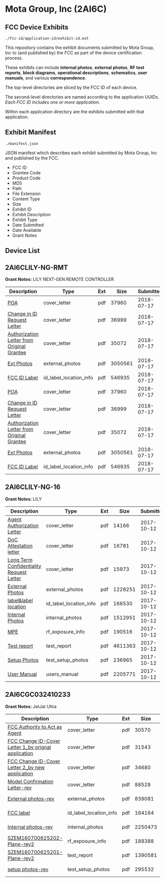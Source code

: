 # Mota Group, Inc (2AI6C)
## FCC Device Exhibits

```
./fcc-id/application-id/exhibit-id.ext
```

This repository contains the exhibit documents submitted by Mota Group, Inc to (and published by) the FCC as part of the device certification process.

These exhibits can include **internal photos**, **external photos**, **RF test reports**, **block diagrams**, **operational descriptions**, **schematics**, **user manuals**, and various **correspondence**.

The top-level directories are sliced by the FCC ID of each device.

The second-level directories are named according to the application UUIDs. *Each FCC ID includes one or more application.*

Within each application directory are the exhibits submitted with that application. 

## Exhibit Manifest

```
./manifest.json
```

JSON manifest which describes each exhibit submitted by Mota Group, Inc and published by the FCC.

- FCC ID
- Grantee Code
- Product Code
- MD5
- Path
- File Extension
- Content Type
- Size
- Exhibit ID
- Exhibit Description
- Exhibit Type
- Date Submitted
- Date Available
- Grant Notes

## Device List
## 2AI6CLILY-NG-RMT
**Grant Notes:** LILY NEXT-GEN REMOTE CONTROLLER

| Description | Type | Ext | Size | Submitted | Available |
| ----------- | ---- | --- | ---- | --------- | --------- |
| [POA](2AI6CLILY-NG-RMT/7badda676cff9f982c1adb3f673ecf99/3926011.pdf) | cover_letter | pdf | 37960 | 2018-07-17 | 2018-07-17 |
| [Change in ID Request Letter](2AI6CLILY-NG-RMT/7badda676cff9f982c1adb3f673ecf99/3926012.pdf) | cover_letter | pdf | 36999 | 2018-07-17 | 2018-07-17 |
| [Authorization Letter from Original Grantee](2AI6CLILY-NG-RMT/7badda676cff9f982c1adb3f673ecf99/3926013.pdf) | cover_letter | pdf | 35072 | 2018-07-17 | 2018-07-17 |
| [Ext Photos](2AI6CLILY-NG-RMT/7badda676cff9f982c1adb3f673ecf99/3926014.pdf) | external_photos | pdf | 3050561 | 2018-07-17 | 2018-07-17 |
| [FCC ID Label](2AI6CLILY-NG-RMT/7badda676cff9f982c1adb3f673ecf99/3926015.pdf) | id_label_location_info | pdf | 546935 | 2018-07-17 | 2018-07-17 |
| [POA](2AI6CLILY-NG-RMT/0967a6b875b79ea11af5a53c496930f3/3926011.pdf) | cover_letter | pdf | 37960 | 2018-07-17 | 2018-07-17 |
| [Change in ID Request Letter](2AI6CLILY-NG-RMT/0967a6b875b79ea11af5a53c496930f3/3926012.pdf) | cover_letter | pdf | 36999 | 2018-07-17 | 2018-07-17 |
| [Authorization Letter from Original Grantee](2AI6CLILY-NG-RMT/0967a6b875b79ea11af5a53c496930f3/3926013.pdf) | cover_letter | pdf | 35072 | 2018-07-17 | 2018-07-17 |
| [Ext Photos](2AI6CLILY-NG-RMT/0967a6b875b79ea11af5a53c496930f3/3926014.pdf) | external_photos | pdf | 3050561 | 2018-07-17 | 2018-07-17 |
| [FCC ID Label](2AI6CLILY-NG-RMT/0967a6b875b79ea11af5a53c496930f3/3926015.pdf) | id_label_location_info | pdf | 546935 | 2018-07-17 | 2018-07-17 |
## 2AI6CLILY-NG-16
**Grant Notes:** LILY

| Description | Type | Ext | Size | Submitted | Available |
| ----------- | ---- | --- | ---- | --------- | --------- |
| [Agent Authorization Letter](2AI6CLILY-NG-16/7975dc443425a193a49c097c90281b55/3602705.pdf) | cover_letter | pdf | 14166 | 2017-10-12 | 2017-10-12 |
| [DoC Attestation letter](2AI6CLILY-NG-16/7975dc443425a193a49c097c90281b55/3602708.pdf) | cover_letter | pdf | 16781 | 2017-10-12 | 2017-10-12 |
| [Long Term Confidentiality Request Letter](2AI6CLILY-NG-16/7975dc443425a193a49c097c90281b55/3602713.pdf) | cover_letter | pdf | 15973 | 2017-10-12 | 2017-10-12 |
| [External Photos](2AI6CLILY-NG-16/7975dc443425a193a49c097c90281b55/3602709.pdf) | external_photos | pdf | 1228251 | 2017-10-12 | 2017-10-12 |
| [label&label location](2AI6CLILY-NG-16/7975dc443425a193a49c097c90281b55/3602712.pdf) | id_label_location_info | pdf | 168530 | 2017-10-12 | 2017-10-12 |
| [Internal Photos](2AI6CLILY-NG-16/7975dc443425a193a49c097c90281b55/3602711.pdf) | internal_photos | pdf | 1512951 | 2017-10-12 | 2017-10-12 |
| [MPE](2AI6CLILY-NG-16/7975dc443425a193a49c097c90281b55/3602714.pdf) | rf_exposure_info | pdf | 190516 | 2017-10-12 | 2017-10-12 |
| [Test report](2AI6CLILY-NG-16/7975dc443425a193a49c097c90281b55/3602706.pdf) | test_report | pdf | 4611363 | 2017-10-12 | 2017-10-12 |
| [Setup Photos](2AI6CLILY-NG-16/7975dc443425a193a49c097c90281b55/3602717.pdf) | test_setup_photos | pdf | 236965 | 2017-10-12 | 2017-10-12 |
| [User Manual](2AI6CLILY-NG-16/7975dc443425a193a49c097c90281b55/3602718.pdf) | users_manual | pdf | 2205771 | 2017-10-12 | 2017-10-12 |
## 2AI6CGC032410233
**Grant Notes:** JetJat Ultra

| Description | Type | Ext | Size | Submitted | Available |
| ----------- | ---- | --- | ---- | --------- | --------- |
| [FCC Authority to Act as Agent](2AI6CGC032410233/6890a4129a7b69ae3c832eb83c291951/3123438.pdf) | cover_letter | pdf | 30570 | 2016-09-06 | 2016-09-06 |
| [FCC Change ID-Cover Letter 1_by orignal application](2AI6CGC032410233/6890a4129a7b69ae3c832eb83c291951/3123439.pdf) | cover_letter | pdf | 31543 | 2016-09-06 | 2016-09-06 |
| [FCC Change ID-Cover Letter 2_by new application](2AI6CGC032410233/6890a4129a7b69ae3c832eb83c291951/3123440.pdf) | cover_letter | pdf | 34680 | 2016-09-06 | 2016-09-06 |
| [Model Confirmation Letter-rev](2AI6CGC032410233/6890a4129a7b69ae3c832eb83c291951/3123441.pdf) | cover_letter | pdf | 88528 | 2016-09-06 | 2016-09-06 |
| [External photos-rev](2AI6CGC032410233/6890a4129a7b69ae3c832eb83c291951/3123442.pdf) | external_photos | pdf | 839081 | 2016-09-06 | 2016-09-06 |
| [FCC label](2AI6CGC032410233/6890a4129a7b69ae3c832eb83c291951/3123443.pdf) | id_label_location_info | pdf | 164164 | 2016-09-06 | 2016-09-06 |
| [Internal photos-rev](2AI6CGC032410233/6890a4129a7b69ae3c832eb83c291951/3123444.pdf) | internal_photos | pdf | 2250473 | 2016-09-06 | 2016-09-06 |
| [SZEM160700625202-Plane-rev2](2AI6CGC032410233/6890a4129a7b69ae3c832eb83c291951/3123445.pdf) | rf_exposure_info | pdf | 188388 | 2016-09-06 | 2016-09-06 |
| [SZEM160700625201-Plane-rev2](2AI6CGC032410233/6890a4129a7b69ae3c832eb83c291951/3123446.pdf) | test_report | pdf | 1390581 | 2016-09-06 | 2016-09-06 |
| [setup photos-rev](2AI6CGC032410233/6890a4129a7b69ae3c832eb83c291951/3123447.pdf) | test_setup_photos | pdf | 295532 | 2016-09-06 | 2016-09-06 |

